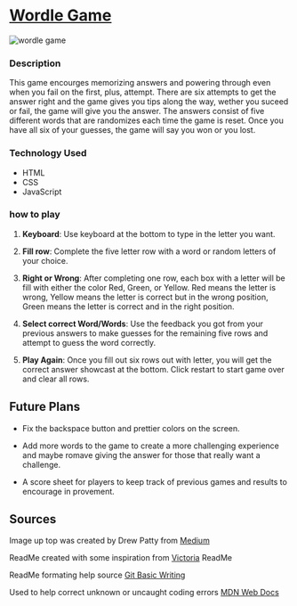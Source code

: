 # [<ins>Wordle Game</ins>](file:///C:/Users/GoyLe/GA/lab/Wordle-game/index.html)
![wordle game](https://github.com/user-attachments/assets/aba0a226-bc4e-4a4b-a0b7-7777e23040cf)

### Description
This game encourges memorizing answers and powering through even when you fail on the first, plus, attempt. There are six attempts to get the answer right and the game gives you tips along the way, wether you suceed or fail, the game will give you the answer.
The answers consist of five different words that are randomizes each time the game is reset. Once you have all six of your guesses, the game will say you won or you lost.

### Technology Used

* HTML
* CSS
* JavaScript

### how to play

1. **Keyboard**: Use keyboard at the bottom to type in the letter you want.
   
2. **Fill row**: Complete the five letter row with a word or random letters of your choice.
   
3. **Right or Wrong**: After completing one row, each box with a letter will be fill with either the color Red, Green, or Yellow. Red means the letter is wrong, Yellow means the letter is correct but in the wrong position, Green means the letter is correct and in the right position.
   
4. **Select correct Word/Words**: Use the feedback you got from your previous answers to make guesses for the remaining five rows and attempt to guess the word correctly.
   
5. **Play Again**: Once you fill out six rows out with letter, you will get the correct answer showcast at the bottom. Click restart to start game over and clear all rows.

## Future Plans

* Fix the backspace button and prettier colors on the screen.

* Add more words to the game to create a more challenging experience and maybe romave giving the answer for those that really want a challenge.

* A score sheet for players to keep track of previous games and results to encourage in provement.

## Sources

Image up top was created by Drew Patty from [Medium](https://medium.com/floodgates/the-complete-and-authoritative-list-of-wordle-spinoffs-fb00bfafc448)

ReadMe created with some inspiration from [Victoria](https://github.com/victoriatillero/project-quiz?tab=readme-ov-file#project-quiz) ReadMe

ReadMe formating help source [Git Basic Writing](https://docs.github.com/en/get-started/writing-on-github/getting-started-with-writing-and-formatting-on-github/basic-writing-and-formatting-syntax)

Used to help correct unknown or uncaught coding errors [MDN Web Docs](https://developer.mozilla.org/en-US/docs/Web/JavaScript/Reference/Errors/Unexpected_type?utm_source=mozilla&utm_medium=firefox-console-errors&utm_campaign=default)
